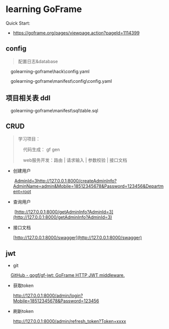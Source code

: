 # learning GoFrame

Quick Start: 

- https://goframe.org/pages/viewpage.action?pageId=1114399

## config

> 配置日志&database

    golearning-goframe\hack\config.yaml

    golearning-goframe\manifest\config\config.yaml

## 项目相关表 ddl

    golearning-goframe\manifest\sql\table.sql

## CRUD

> 学习项目：
> 
>     代码生成： gf gen
> 
>     web服务开发：路由 | 请求输入 | 参数校验 | 接口文档

- 创建用户
  
   [AdminId=3http://127.0.0.1:8000/createAdminInfo?AdminName=admin&Mobile=18512345678&Password=123456&Department=root](AdminId=3http://127.0.0.1:8000/createAdminInfo?AdminName=admin&Mobile=18512345678&Password=123456&Department=root)

- 查询用户
  
   [http://127.0.0.1:8000/getAdminInfo?AdminId=3](http://127.0.0.1:8000/getAdminInfo?AdminId=3)

- 接口文档
  
  [http://127.0.0.1:8000/swagger](http://127.0.0.1:8000/swagger)

## jwt

- git

    [GitHub - gogf/gf-jwt: GoFrame HTTP JWT middleware.](https://github.com/gogf/gf-jwt)

- 获取token
  
  http://127.0.0.1:8000/admin/login?Mobile=18512345678&Password=123456

- 刷新token
  
  http://127.0.0.1:8000/admin/refresh_token?Token=xxxx
